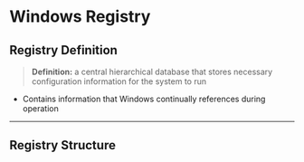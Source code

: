 # Windows Registry

## Registry Definition
> **Definition:** a central hierarchical database that stores necessary configuration information for the system to run
- Contains information that Windows continually references during operation

---
## Registry Structure


